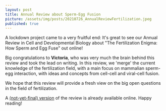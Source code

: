 ```yaml
---
layout: post
title: Annual Review about Sperm-Egg Fusion
picture: /assets/img/posts/20210726_AnnualReviewFertilization.jpeg
published: true
---
```

A lockdown project came to a very fruitful end: It's great to see our Annual Review in Cell and Developmental Biology about "The Fertilization Enigma: How Sperm and Egg Fuse" out online!

Big congratulations to **Victoria**, who was very much the brain behind this review and took the lead on writing. In this review, we 'merge' the current knowledge of the fertilization field, with a main focus on mammalian sperm-egg interaction, with ideas and concepts from cell-cell and viral-cell fusion.

We hope that this review will provide a fresh view on the big open questions in the field of fertilization.

A [(not-yet-final) version](https://www.annualreviews.org/doi/abs/10.1146/annurev-cellbio-120219-021751) of the review is already available online. 
Happy reading!
